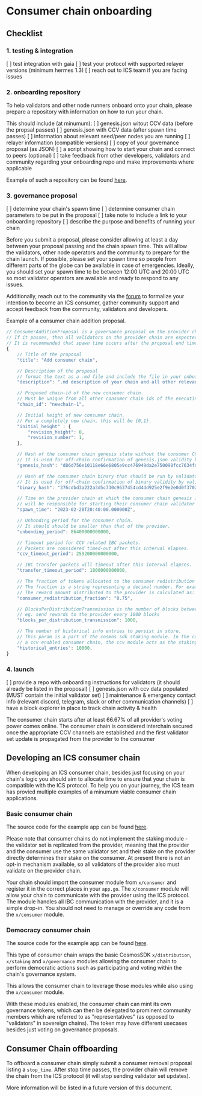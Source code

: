 # Consumer chain onboarding

## Checklist

### 1. testing & integration
[ ] test integration with gaia
[ ] test your protocol with supported relayer versions (minimum hermes 1.3)
[ ] reach out to ICS team if you are facing issues

### 2. onboarding repository
To help validators and other node runners onboard onto your chain, please prepare a repository with information on how to run your chain.

This should include (at minumum):
[ ] genesis.json witout CCV data (before the propsal passes)
[ ] genesis.json with CCV data (after spawn time passes)
[ ] information about relevant seed/peer nodes you are running
[ ] relayer information (compatible versions)
[ ] copy of your governance proposal (as JSON)
[ ] a script showing how to start your chain and connect to peers (optional)
[ ] take feedback from other developers, validators and community regarding your onboarding repo and make improvements where applicable

Example of such a repository can be found [here](https://github.com/hyphacoop/ics-testnets/tree/main/game-of-chains-2022/sputnik).

### 3. governance proposal

[ ] determine your chain's spawn time
[ ] determine consumer chain parameters to be put in the proposal
[ ] take note to include a link to your onboarding repository
[ ] describe the purpose and benefits of running your chain

Before you submit a proposal, please consider allowing at least a day between your proposal passing and the chain spawn time. This will allow the validators, other node operators and the community to prepare for the chain launch.
If possible, please set your spawn time so people from different parts of the globe can be available in case of emergencies. Ideally, you should set your spawn time to be between 12:00 UTC and 20:00 UTC so most validator operators are available and ready to respond to any issues.

Additionally, reach out to the community via the [forum](https://forum.cosmos.network/) to formalize your intention to become an ICS consumer, gather community support and accept feedback from the community, validators and developers.

Example of a consumer chain addition proposal.

```js
// ConsumerAdditionProposal is a governance proposal on the provider chain to spawn a new consumer chain.
// If it passes, then all validators on the provider chain are expected to validate the consumer chain at spawn time.
// It is recommended that spawn time occurs after the proposal end time.
{
    // Title of the proposal
    "title": "Add consumer chain",

    // Description of the proposal
    // format the text as a .md file and include the file in your onboarding repository
    "description": ".md description of your chain and all other relevant information",

    // Proposed chain-id of the new consumer chain.
    // Must be unique from all other consumer chain ids of the executing provider chain.
    "chain_id": "newchain-1",

    // Initial height of new consumer chain.
    // For a completely new chain, this will be {0,1}.
    "initial_height" : {
        "revision_height": 0,
        "revision_number": 1,
    },

    // Hash of the consumer chain genesis state without the consumer CCV module genesis params.
    // It is used for off-chain confirmation of genesis.json validity by validators and other parties.
    "genesis_hash": "d86d756e10118e66e6805e9cc476949da2e750098fcc7634fd0cc77f57a0b2b0",

    // Hash of the consumer chain binary that should be run by validators on chain initialization.
    // It is used for off-chain confirmation of binary validity by validators and other parties.
    "binary_hash": "376cdbd3a222a3d5c730c9637454cd4dd925e2f9e2e0d0f3702fc922928583f1",

    // Time on the provider chain at which the consumer chain genesis is finalized and all validators
    // will be responsible for starting their consumer chain validator node.
    "spawn_time": "2023-02-28T20:40:00.000000Z",

    // Unbonding period for the consumer chain.
    // It should should be smaller than that of the provider.
    "unbonding_period": 86400000000000,

    // Timeout period for CCV related IBC packets.
    // Packets are considered timed-out after this interval elapses.
    "ccv_timeout_period": 259200000000000,

    // IBC transfer packets will timeout after this interval elapses.
    "transfer_timeout_period": 1800000000000,

    // The fraction of tokens allocated to the consumer redistribution address during distribution events.
    // The fraction is a string representing a decimal number. For example "0.75" would represent 75%.
    // The reward amount distributed to the provider is calculated as: 1 - consumer_redistribution_fraction.
    "consumer_redistribution_fraction": "0.75",

    // BlocksPerDistributionTransmission is the number of blocks between IBC token transfers from the consumer chain to the provider chain.
    // eg. send rewards to the provider every 1000 blocks
    "blocks_per_distribution_transmission": 1000,

    // The number of historical info entries to persist in store.
    // This param is a part of the cosmos sdk staking module. In the case of
    // a ccv enabled consumer chain, the ccv module acts as the staking module.
    "historical_entries": 10000,
}
```

### 4. launch
[ ] provide a repo with onboarding instructions for validators (it should already be listed in the proposal)
[ ] genesis.json with ccv data populated (MUST contain the initial validator set)
[ ] maintenance & emergency contact info (relevant discord, telegram, slack or other communication channels)
[ ] have a block explorer in place to track chain activity & health

The consumer chain starts after at least 66.67% of all provider's voting power comes online. The consumer chain is considered interchain secured once the appropriate CCV channels are established and the first validator set update is propagated from the provider to the consumer


## Developing an ICS consumer chain
When developing an ICS consumer chain, besides just focusing on your chain's logic you should aim to allocate time to ensure that your chain is compatible with the ICS protocol.
To help you on your journey, the ICS team has provied multiple examples of a minumum viable consumer chain applications.

### Basic consumer chain
The source code for the example app can be found [here](https://github.com/cosmos/interchain-security/tree/main/app/consumer).

Please note that consumer chains do not implement the staking module - the validator set is replicated from the provider, meaning that the provider and the consumer use the same validator set and their stake on the provider directly determines their stake on the consumer.
At present there is not an opt-in mechanism available, so all validators of the provider also must validate on the provider chain.

Your chain should import the consumer module from `x/consumer` and register it in the correct places in your `app.go`.
The `x/consumer` module will allow your chain to communicate with the provider using the ICS protocol. The module handles all IBC communication with the provider, and it is a simple drop-in.
You should not need to manage or override any code from the `x/consumer` module.

### Democracy consumer chain
The source code for the example app can be found [here](https://github.com/cosmos/interchain-security/tree/main/app/consumer-democracy).

This type of consumer chain wraps the basic CosmosSDK `x/distribution`, `x/staking` and `x/governance` modules allowing the consumer chain to perform democratic actions such as participating and voting within the chain's governance system.

This allows the consumer chain to leverage those modules while also using the `x/consumer` module.

With these modules enabled, the consumer chain can mint its own governance tokens, which can then be delegated to prominent community members which are referred to as "representatives" (as opposed to "validators" in sovereign chains). The token may have different usecases besides just voting on governance proposals.


## Consumer Chain offboarding

To offboard a consumer chain simply submit a consumer removal proposal listing a `stop_time`. After stop time passes, the provider chain will remove the chain from the ICS protocol (it will stop sending validator set updates).

More information will be listed in a future version of this document.
